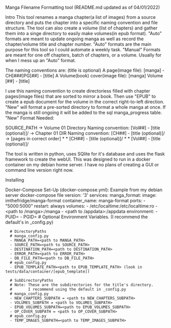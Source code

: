 Manga Filename Formatting tool (README.md updated as of 04/01/2022)

Intro
This tool renames a manga chapter(a list of images) from a source directory and puts the chapter into a specific naming convention and file structure. The tool can also create a volume (list of chapters) and gather them into a singe directory to easily make volumes(in epub format). "Auto" formats are meant to update ongoing manga as well as record the chapter/volume title and chapter number. "Auto" formats are the main purpose for this tool so I could automate a weekly task. "Manual" Formats are meant for one off chapters, batch of chapters, or a volume. Usually for when I mess up an "Auto" format.

The naming conventions are:
    (title is optional)
    A page(image file):                     [manga] - CH[###]PG[##] - [title]
    A Volume(book) cover(image file):       [manga] Volume [##] - [title]

I use this naming convention to create directoriess filled with chapter pages(image files) that are sorted to mirror a book. Then use "EPUB" to create a epub document for the volume in the correct right-to-left direction. "New" will format a pre-sorted directory to format a whole manga at once. If the manga is still ongoing it will be added to the sql manga_progress table. 
"New" Format Needed:

SOURCE_PATH
         -> Volume 01 Directory
            Naming convention:
            [Vol##] - [title (optional)]/
                                       -> Chapter 01 DIR
                                          Naming convention:
                                          [CH##] - [title (optional)]/
                                                                    -> [pages in correct order]
                                                     *
                                                     *
                                          [CH##] - [title (optional)]/
                        *
                        *
            [Vol##] - [title (optional)]/
                  



The tool is written in python, uses SQlite for it's database and uses the flask framework to create the webUI. This was designed to run in a docker container on my debian home server. I have no plans of creating a GUI or command line version right now.

Installing

Docker-Compose Set-Up (docker-compose.yml):
Example from my debian server docker-compose file
version: '3'
services:
  manga_format:
    image: imthefridge/manga-format
    container_name: manga-format
    ports:
      - "5000:5000"
    restart: always
    volumes:
      - /etc/localtime:/etc/localtime:ro
      - <path to /manga>:/manga
      - <path to /appdata>:/appdata
    environment:
      - PUID=<PUID>
      - PGID=<PGID>
      # Optional Environment Variables. (I recommend the default's in _config.py)
      
      # DirectoryPaths
      # manga_config.py
      - MANGA_PATH=<path to MANGA_PATH>
      - SOURCE_PATH=<path to SOURCE_PATH>
      - DESTINATION_PATH=<path to DESTINATION_PATH>
      - ERROR_PATH=<path to ERROR_PATH>
      - DB_FILE_PATH=<path to DB_FILE_PATH>
      # epub_config.py
      - EPUB_TEMPLATE_PATH=<path to EPUB_TEMPLATE_PATH> (look in tests/data/container/[epub_template])
      
      # SubDirectoryPaths
      # Note: These are the subdirectories for the title's directory. 
      #       I recommend using the default in _config.py
      # manga_config.py
      - NEW_CHAPTERS_SUBPATH = <path to NEW_CHAPTERS_SUBPATH>
      - VOLUMES_SUBPATH = <path to VOLUMES_SUBPATH>
      - EPUB_VOLUMES_SUBPATH=<path to EPUB_VOLUMES_SUBPATH>
      - OP_COVER_SUBPATH = <path to OP_COVER_SUBPATH>
      # epub_config.py
      - TEMP_IMAGES_SUBPATH=<path to TEMP_IMAGES_SUBPATH>

